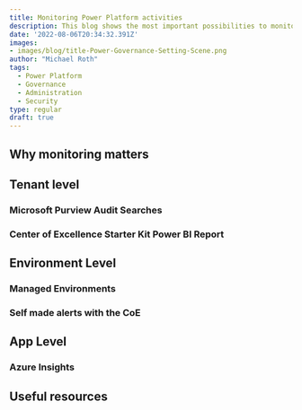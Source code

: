 ```yaml
---
title: Monitoring Power Platform activities
description: This blog shows the most important possibilities to monitor Power Platform activities in your tenant
date: '2022-08-06T20:34:32.391Z'
images:
- images/blog/title-Power-Governance-Setting-Scene.png
author: "Michael Roth"
tags:
  - Power Platform
  - Governance
  - Administration
  - Security
type: regular
draft: true
---
```


## Why monitoring matters

## Tenant level

### Microsoft Purview Audit Searches

### Center of Excellence Starter Kit Power BI Report

## Environment Level

### Managed Environments

### Self made alerts with the CoE

## App Level

### Azure Insights

## Useful resources